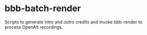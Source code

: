 # bbb-batch-render

Scripts to generate intro and outro credits and invoke bbb-render to process OpenAlt recordings.

